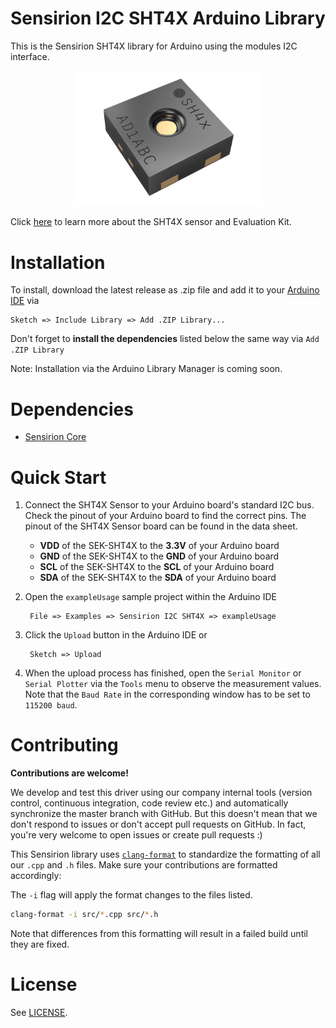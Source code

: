 # Sensirion I2C SHT4X Arduino Library

This is the Sensirion SHT4X library for Arduino using the
modules I2C interface.

[<center><img src="images/sht4x.png" width="300px"></center>](https://www.sensirion.com/sht4x)

Click [here](https://www.sensirion.com/sht4x) to learn more about the SHT4X
sensor and Evaluation Kit.


# Installation

To install, download the latest release as .zip file and add it to your
[Arduino IDE](http://www.arduino.cc/en/main/software) via

	Sketch => Include Library => Add .ZIP Library...

Don't forget to **install the dependencies** listed below the same way via `Add
.ZIP Library`

Note: Installation via the Arduino Library Manager is coming soon.

# Dependencies

* [Sensirion Core](https://github.com/Sensirion/arduino-core)


# Quick Start

1. Connect the SHT4X Sensor to your Arduino board's standard
   I2C bus. Check the pinout of your Arduino board to find the correct pins.
   The pinout of the SHT4X Sensor board can be found in the
   data sheet.

	* **VDD** of the SEK-SHT4X to the **3.3V** of your Arduino board
	* **GND** of the SEK-SHT4X to the **GND** of your Arduino board
	* **SCL** of the SEK-SHT4X to the **SCL** of your Arduino board
	* **SDA** of the SEK-SHT4X to the **SDA** of your Arduino board

2. Open the `exampleUsage` sample project within the Arduino IDE

		File => Examples => Sensirion I2C SHT4X => exampleUsage

3. Click the `Upload` button in the Arduino IDE or

		Sketch => Upload

4. When the upload process has finished, open the `Serial Monitor` or `Serial
   Plotter` via the `Tools` menu to observe the measurement values. Note that
   the `Baud Rate` in the corresponding window has to be set to `115200 baud`.

# Contributing

**Contributions are welcome!**

We develop and test this driver using our company internal tools (version
control, continuous integration, code review etc.) and automatically
synchronize the master branch with GitHub. But this doesn't mean that we don't
respond to issues or don't accept pull requests on GitHub. In fact, you're very
welcome to open issues or create pull requests :)

This Sensirion library uses
[`clang-format`](https://releases.llvm.org/download.html) to standardize the
formatting of all our `.cpp` and `.h` files. Make sure your contributions are
formatted accordingly:

The `-i` flag will apply the format changes to the files listed.

```bash
clang-format -i src/*.cpp src/*.h
```

Note that differences from this formatting will result in a failed build until
they are fixed.

# License

See [LICENSE](LICENSE).
